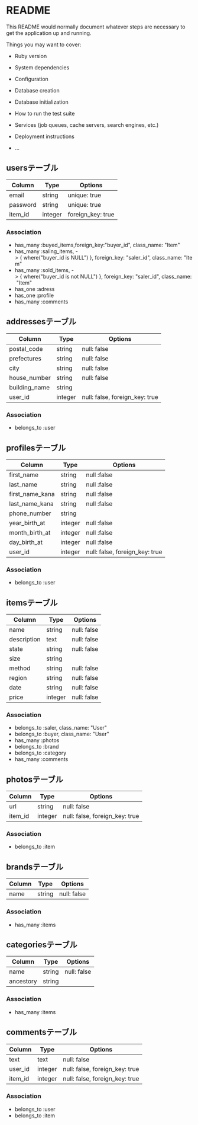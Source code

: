 # README

This README would normally document whatever steps are necessary to get the
application up and running.

Things you may want to cover:

* Ruby version

* System dependencies

* Configuration

* Database creation

* Database initialization

* How to run the test suite

* Services (job queues, cache servers, search engines, etc.)

* Deployment instructions

* ...

## usersテーブル 

|Column|Type|Options|
|------|----|-------|
|email|string|unique: true|
|password|string|unique: true|
|item_id|integer|foreign_key: true|

### Association
- has_many :buyed_items,foreign_key:"buyer_id", class_name: "Item"
- has_many :saling_items, -> { where("buyer_id is NULL") }, foreign_key: "saler_id", class_name: "Item"
- has_many :sold_items, -> { where("buyer_id is not NULL") }, foreign_key: "saler_id", class_name: "Item"
- has_one :adress
- has_one :profile
- has_many :comments

## addressesテーブル

|Column|Type|Options|
|------|----|-------|
|postal_code|string|null: false|
|prefectures|string|null: false|
|city|string|null: false|
|house_number|string|null: false|
|building_name|string|
|user_id|integer|null: false, foreign_key: true|

### Association
- belongs_to :user

## profilesテーブル

|Column|Type|Options|
|------|----|-------|
|first_name|string|null :false|
|last_name|string|null :false|
|first_name_kana|string|null :false|
|last_name_kana|string|null :false|
|phone_number|string|
|year_birth_at|integer|null :false|
|month_birth_at|integer|null :false|
|day_birth_at|integer|null :false|
|user_id|integer|null: false, foreign_key: true|

### Association
- belongs_to :user

## itemsテーブル 

|Column|Type|Options|
|------|----|-------|
|name|string|null: false|
|description|text|null: false|
|state|string|null: false|
|size|string| 
|method|string|null: false|
|region|string|null: false|
|date|string|null: false|
|price|integer|null: false|

### Association
- belongs_to :saler, class_name: "User"
- belongs_to :buyer, class_name: "User"
- has_many :photos
- belongs_to :brand
- belongs_to :category
- has_many :comments

## photosテーブル 

|Column|Type|Options|
|------|----|-------|
|url|string|null: false|
|item_id|integer|null: false, foreign_key: true|

### Association
- belongs_to :item

## brandsテーブル

|Column|Type|Options|
|------|----|-------|
|name|string|null: false|

### Association
- has_many :items

## categoriesテーブル

|Column|Type|Options|
|------|----|-------|
|name|string|null: false|
|ancestory|string| 

### Association
- has_many :items

## commentsテーブル

|Column|Type|Options|
|------|----|-------|
|text|text|null: false|
|user_id|integer|null: false, foreign_key: true|
|item_id|integer|null: false, foreign_key: true|

### Association
- belongs_to :user
- belongs_to :item